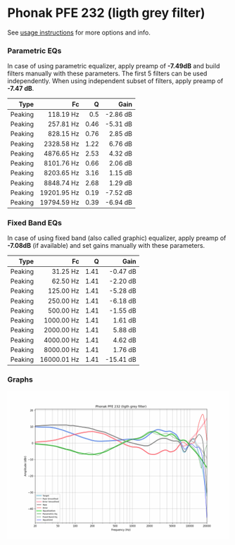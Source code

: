# Phonak PFE 232 (ligth grey filter)
See [usage instructions](https://github.com/jaakkopasanen/AutoEq#usage) for more options and info.

### Parametric EQs
In case of using parametric equalizer, apply preamp of **-7.49dB** and build filters manually
with these parameters. The first 5 filters can be used independently.
When using independent subset of filters, apply preamp of **-7.47 dB**.

| Type    | Fc          |    Q | Gain     |
|--------:|------------:|-----:|---------:|
| Peaking | 118.19 Hz   | 0.5  | -2.86 dB |
| Peaking | 257.81 Hz   | 0.46 | -5.31 dB |
| Peaking | 828.15 Hz   | 0.76 | 2.85 dB  |
| Peaking | 2328.58 Hz  | 1.22 | 6.76 dB  |
| Peaking | 4876.65 Hz  | 2.53 | 4.32 dB  |
| Peaking | 8101.76 Hz  | 0.66 | 2.06 dB  |
| Peaking | 8203.65 Hz  | 3.16 | 1.15 dB  |
| Peaking | 8848.74 Hz  | 2.68 | 1.29 dB  |
| Peaking | 19201.95 Hz | 0.19 | -7.52 dB |
| Peaking | 19794.59 Hz | 0.39 | -6.94 dB |

### Fixed Band EQs
In case of using fixed band (also called graphic) equalizer, apply preamp of **-7.08dB**
(if available) and set gains manually with these parameters.

| Type    | Fc          |    Q | Gain      |
|--------:|------------:|-----:|----------:|
| Peaking | 31.25 Hz    | 1.41 | -0.47 dB  |
| Peaking | 62.50 Hz    | 1.41 | -2.20 dB  |
| Peaking | 125.00 Hz   | 1.41 | -5.28 dB  |
| Peaking | 250.00 Hz   | 1.41 | -6.18 dB  |
| Peaking | 500.00 Hz   | 1.41 | -1.55 dB  |
| Peaking | 1000.00 Hz  | 1.41 | 1.61 dB   |
| Peaking | 2000.00 Hz  | 1.41 | 5.88 dB   |
| Peaking | 4000.00 Hz  | 1.41 | 4.62 dB   |
| Peaking | 8000.00 Hz  | 1.41 | 1.76 dB   |
| Peaking | 16000.01 Hz | 1.41 | -15.41 dB |

### Graphs
![](./Phonak%20PFE%20232%20(ligth%20grey%20filter).png)